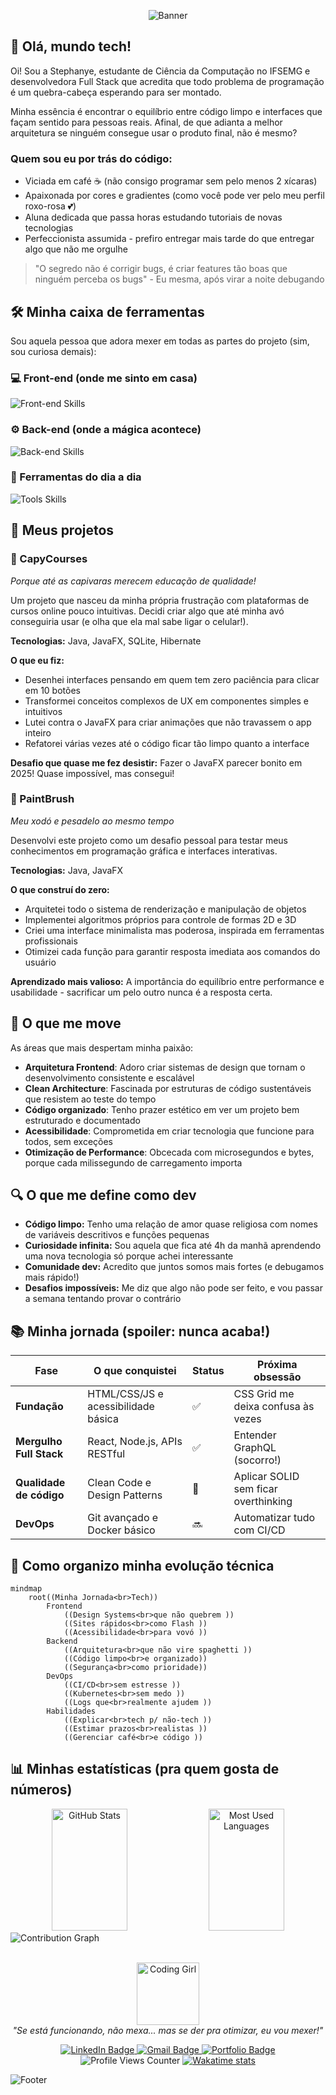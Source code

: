 <div align="center">
 
 ![Banner](https://capsule-render.vercel.app/api?type=waving&color=0:FF69B4,50:DA70D6,100:9370DB&height=200&section=header&text=Stephanye%20Cunto&fontSize=50&fontColor=000000&animation=twinkling&fontAlignY=35&descAlignY=55)
</div>

## 👋 Olá, mundo tech!

Oi! Sou a Stephanye, estudante de Ciência da Computação no IFSEMG e desenvolvedora Full Stack que acredita que todo problema de programação é um quebra-cabeça esperando para ser montado. 

Minha essência é encontrar o equilíbrio entre código limpo e interfaces que façam sentido para pessoas reais. Afinal, de que adianta a melhor arquitetura se ninguém consegue usar o produto final, não é mesmo?

### Quem sou eu por trás do código:
- Viciada em café ☕ (não consigo programar sem pelo menos 2 xícaras)
- Apaixonada por cores e gradientes (como você pode ver pelo meu perfil roxo-rosa 💕)
- Aluna dedicada que passa horas estudando tutoriais de novas tecnologias
- Perfeccionista assumida - prefiro entregar mais tarde do que entregar algo que não me orgulhe

> "O segredo não é corrigir bugs, é criar features tão boas que ninguém perceba os bugs" - Eu mesma, após virar a noite debugando

## 🛠️ Minha caixa de ferramentas

Sou aquela pessoa que adora mexer em todas as partes do projeto (sim, sou curiosa demais):

### 💻 Front-end (onde me sinto em casa)
<img src="https://skillicons.dev/icons?i=html,css,js,react,bootstrap" alt="Front-end Skills"/>

### ⚙️ Back-end (onde a mágica acontece)
<img src="https://skillicons.dev/icons?i=nodejs,express,postgres,java,python,c,php" alt="Back-end Skills"/>

### 🔧 Ferramentas do dia a dia
<img src="https://skillicons.dev/icons?i=git,github,vscode,figma" alt="Tools Skills"/>

## 🌟 Meus projetos 

### 🦊 CapyCourses
*Porque até as capivaras merecem educação de qualidade!*

Um projeto que nasceu da minha própria frustração com plataformas de cursos online pouco intuitivas. Decidi criar algo que até minha avó conseguiria usar (e olha que ela mal sabe ligar o celular!).

**Tecnologias:** Java, JavaFX, SQLite, Hibernate

**O que eu fiz:**
- Desenhei interfaces pensando em quem tem zero paciência para clicar em 10 botões
- Transformei conceitos complexos de UX em componentes simples e intuitivos
- Lutei contra o JavaFX para criar animações que não travassem o app inteiro
- Refatorei várias vezes até o código ficar tão limpo quanto a interface

**Desafio que quase me fez desistir:** Fazer o JavaFX parecer bonito em 2025! Quase impossível, mas consegui!

### 🎨 PaintBrush
*Meu xodó e pesadelo ao mesmo tempo*

Desenvolvi este projeto como um desafio pessoal para testar meus conhecimentos em programação gráfica e interfaces interativas.

**Tecnologias:** Java, JavaFX

**O que construí do zero:**  
- Arquitetei todo o sistema de renderização e manipulação de objetos
- Implementei algoritmos próprios para controle de formas 2D e 3D
- Criei uma interface minimalista mas poderosa, inspirada em ferramentas profissionais
- Otimizei cada função para garantir resposta imediata aos comandos do usuário

**Aprendizado mais valioso:** A importância do equilíbrio entre performance e usabilidade - sacrificar um pelo outro nunca é a resposta certa.

## 💭 O que me move 

As áreas que mais despertam minha paixão:

- **Arquitetura Frontend**: Adoro criar sistemas de design que tornam o desenvolvimento consistente e escalável
- **Clean Architecture**: Fascinada por estruturas de código sustentáveis que resistem ao teste do tempo
- **Código organizado**: Tenho prazer estético em ver um projeto bem estruturado e documentado
- **Acessibilidade**: Comprometida em criar tecnologia que funcione para todos, sem exceções
- **Otimização de Performance**: Obcecada com microsegundos e bytes, porque cada milissegundo de carregamento importa

## 🔍 O que me define como dev

- **Código limpo:** Tenho uma relação de amor quase religiosa com nomes de variáveis descritivos e funções pequenas
- **Curiosidade infinita:** Sou aquela que fica até 4h da manhã aprendendo uma nova tecnologia só porque achei interessante
- **Comunidade dev:** Acredito que juntos somos mais fortes (e debugamos mais rápido!)
- **Desafios impossíveis:** Me diz que algo não pode ser feito, e vou passar a semana tentando provar o contrário


 ## 📚 Minha jornada (spoiler: nunca acaba!)

| Fase | O que conquistei | Status | Próxima obsessão |
|------|--------------|--------|----------------|
| **Fundação** | HTML/CSS/JS e acessibilidade básica | ✅ | CSS Grid me deixa confusa às vezes |
| **Mergulho Full Stack** | React, Node.js, APIs RESTful | ✅ | Entender GraphQL (socorro!) |
| **Qualidade de código** | Clean Code e Design Patterns | 🚧 | Aplicar SOLID sem ficar overthinking |
| **DevOps** | Git avançado e Docker básico | 🔜 | Automatizar tudo com CI/CD |

## 🧠 Como organizo minha evolução técnica

```mermaid
mindmap
    root((Minha Jornada<br>Tech))
        Frontend
            ((Design Systems<br>que não quebrem ))
            ((Sites rápidos<br>como Flash ))
            ((Acessibilidade<br>para vovó ))
        Backend
            ((Arquitetura<br>que não vire spaghetti ))
            ((Código limpo<br>e organizado))
            ((Segurança<br>como prioridade))
        DevOps
            ((CI/CD<br>sem estresse ))
            ((Kubernetes<br>sem medo ))
            ((Logs que<br>realmente ajudem ))
        Habilidades
            ((Explicar<br>tech p/ não-tech ))
            ((Estimar prazos<br>realistas ))
            ((Gerenciar café<br>e código ))          
```

## 📊 Minhas estatísticas (pra quem gosta de números)

<div align="center">
  <img width="49%" height="195px" src="https://github-readme-stats.vercel.app/api?username=StephanyeCunto&show_icons=true&count_private=true&hide_border=true&title_color=FF69B4&icon_color=DA70D6&text_color=fff&bg_color=0d1117" alt="GitHub Stats"/> 
  <img width="49%" height="195px" src="https://github-readme-stats.vercel.app/api/top-langs/?username=StephanyeCunto&layout=compact&hide_border=true&title_color=FF69B4&text_color=fff&bg_color=0d1117" alt="Most Used Languages"/>
</div>

<img src="https://github-readme-activity-graph.vercel.app/graph?username=StephanyeCunto&bg_color=0d1117&color=FF69B4&line=DA70D6&point=9370DB&area=true&hide_border=true" alt="Contribution Graph"/>

<div align="center">
  <br>
  <p>
    <img src="https://media.giphy.com/media/L1R1tvI9svkIWwpVYr/giphy.gif" width="100" alt="Coding Girl"><br>
    <i>"Se está funcionando, não mexa... mas se der pra otimizar, eu vou mexer!"</i>
  </p>
  <div>
    <a href="https://www.linkedin.com/in/stephanye-cunto-802b8922b/" target="_blank" rel="noopener noreferrer">
      <img src="https://img.shields.io/badge/-LinkedIn-%23FF69B4?style=for-the-badge&logo=linkedin&logoColor=white" alt="LinkedIn Badge">
    </a>
    <a href="mailto:stephanyecristine6@gmail.com" target="_blank" rel="noopener noreferrer">
      <img src="https://img.shields.io/badge/-Gmail-%23DA70D6?style=for-the-badge&logo=gmail&logoColor=white" alt="Gmail Badge">
    </a>
    <a href="https://github.com/StephanyeCunto" target="_blank" rel="noopener noreferrer">
      <img src="https://img.shields.io/badge/-Portfolio-%239370DB?style=for-the-badge&logo=github&logoColor=white" alt="Portfolio Badge">
    </a>
  </div>

<img src="https://komarev.com/ghpvc/?username=StephanyeCunto&color=FF69B4&style=flat-square&label=Visitantes" alt="Profile Views Counter"/>
<a href="https://wakatime.com/@5a343522-23db-45ae-b20b-54655c392390" target="_blank" rel="noopener noreferrer">
  <img src="https://wakatime.com/badge/user/5a343522-23db-45ae-b20b-54655c392390.svg?color=FF69B4" alt="Wakatime stats"/>
</a>
</div>

![Footer](https://capsule-render.vercel.app/api?type=waving&color=0:FF69B4,50:DA70D6,100:9370DB&height=120&section=footer)

